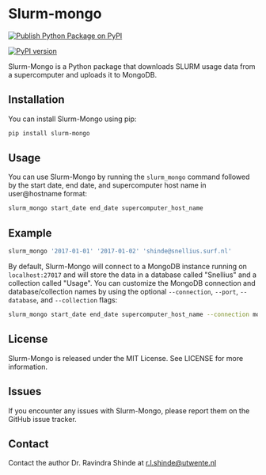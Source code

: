 # Slurm-mongo
[![Publish Python Package on PyPI](https://github.com/neelravi/slurm-mongo/actions/workflows/python-publish.yml/badge.svg?branch=main)](https://github.com/neelravi/slurm-mongo/actions/workflows/python-publish.yml)

[![PyPI version](https://badge.fury.io/py/slurm-mongo.svg)](https://badge.fury.io/py/slurm-mongo)


Slurm-Mongo is a Python package that downloads SLURM usage data from a supercomputer and uploads it to MongoDB.

## Installation

You can install Slurm-Mongo using pip:

```bash
pip install slurm-mongo
```

## Usage

You can use Slurm-Mongo by running the `slurm_mongo` command followed by the start date, end date, and supercomputer host name in user@hostname format:

```bash
slurm_mongo start_date end_date supercomputer_host_name
```

## Example

```bash
slurm_mongo '2017-01-01' '2017-01-02' 'shinde@snellius.surf.nl'
```

By default, Slurm-Mongo will connect to a MongoDB instance running on `localhost:27017` and will store the data in a database called "Snellius" and a collection called "Usage". You can customize the MongoDB connection and database/collection names by using the optional `--connection`, `--port`, `--database`, and `--collection` flags:

```bash
slurm_mongo start_date end_date supercomputer_host_name --connection mongo.example.com --port 12345 --database MySlurm --collection MyUsage
```

## License

Slurm-Mongo is released under the MIT License. See LICENSE for more information.

## Issues

If you encounter any issues with Slurm-Mongo, please report them on the GitHub issue tracker.

## Contact

Contact the author Dr. Ravindra Shinde at r.l.shinde@utwente.nl
